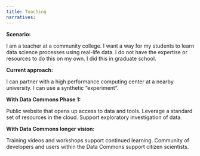 ```yaml
---
title: Teaching
narratives:
---
```


**Scenario:**

I am a teacher at a community college. I want a way for my students to
learn data science processes using real-life data. I do not have the
expertise or resources to do this on my own. I did this in graduate
school.

**Current approach:**

I can partner with a high performance computing center at a nearby
university. I can use a synthetic “experiment”.

**With Data Commons Phase 1:**

Public website that opens up access to data and tools. Leverage a
standard set of resources in the cloud. Support exploratory
investigation of data.

**With Data Commons longer vision:**

Training videos and workshops support continued learning. Community of
developers and users within the Data Commons support citizen
scientists.


